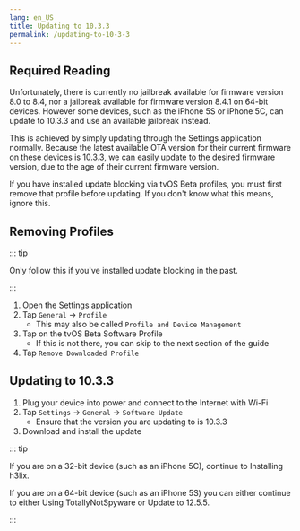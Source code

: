```yaml
---
lang: en_US
title: Updating to 10.3.3
permalink: /updating-to-10-3-3
---
```


## Required Reading

Unfortunately, there is currently no jailbreak available for firmware version 8.0 to 8.4, nor a jailbreak available for firmware version 8.4.1 on 64-bit devices. However some devices, such as the iPhone 5S or iPhone 5C, can update to 10.3.3 and use an available jailbreak instead.

This is achieved by simply updating through the Settings application normally. Because the latest available OTA version for their current firmware on these devices is 10.3.3, we can easily update to the desired firmware version, due to the age of their current firmware version.

If you have installed update blocking via tvOS Beta profiles, you must first remove that profile before updating. If you don't know what this means, ignore this.

## Removing Profiles

::: tip

Only follow this if you've installed update blocking in the past.

:::

1. Open the Settings application
1. Tap `General` -> `Profile`
    - This may also be called `Profile and Device Management`
1. Tap on the tvOS Beta Software Profile
    - If this is not there, you can skip to the next section of the guide
1. Tap `Remove Downloaded Profile`

## Updating to 10.3.3

1. Plug your device into power and connect to the Internet with Wi-Fi
1. Tap `Settings` -> `General` -> `Software Update`
    - Ensure that the version you are updating to is 10.3.3
1. Download and install the update

::: tip

If you are on a 32-bit device (such as an iPhone 5C), continue to <router-link to="/installing-h3lix">Installing h3lix</router-link>.

If you are on a 64-bit device (such as an iPhone 5S) you can either continue to either <router-link to="/using-tns">Using TotallyNotSpyware</router-link> or <router-link to="/updating-to-12-5-5">Update to 12.5.5</router-link>.

:::